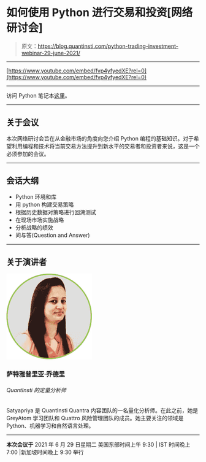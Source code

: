 # 如何使用 Python 进行交易和投资[网络研讨会]

> 原文：<https://blog.quantinsti.com/python-trading-investment-webinar-29-june-2021/>

* * *

[https://www.youtube.com/embed/fvp4yfyedXE?rel=0](https://www.youtube.com/embed/fvp4yfyedXE?rel=0)

* * *

访问 Python 笔记本[这里](https://quantra.quantinsti.com/startCourseDetails?cid=136&section_no=4&unit_no=2&preview=true#course_type=paid&unit_type=Notebook)。

* * *

## 关于会议

本次网络研讨会旨在从金融市场的角度向您介绍 Python 编程的基础知识。对于希望利用编程和技术将当前交易方法提升到新水平的交易者和投资者来说，这是一个必须参加的会议。

* * *

## 会话大纲

*   Python 环境和库
*   用 python 构建交易策略
*   根据历史数据对策略进行回溯测试
*   在现场市场实施战略
*   分析战略的绩效
*   问与答(Question and Answer)

* * *

## 关于演讲者

![Satyapriya Chaudhari](img/69c1d13dfeacd15b74871ffee5505312.png)

### 萨特雅普里亚·乔德里

###### QuantInsti 的定量分析师

Satyapriya 是 QuantInsti Quantra 内容团队的一名量化分析师。在此之前，她是 GreyAtom 学习团队和 Quattro 风险管理团队的成员。她主要关注的领域是 Python、机器学习和自然语言处理。

* * *

**本次会议于**
2021 年 6 月 29 日星期二
美国东部时间上午 9:30 | IST 时间晚上 7:00 |新加坡时间晚上 9:30 举行